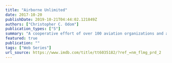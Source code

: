 ```yaml
---
title: "Airborne Unlimited"
date: 2017-10-20
publishDate: 2019-10-21T04:44:02.121849Z
authors: ["Christopher C. Odom"]
publication_types: ["5"]
summary: "A cooperative effort of over 100 aviation organizations and associations working with the Aero-News Network."
featured: true
publication: ""
tags: ["Web Series"]
url_source: https://www.imdb.com/title/tt6035182/?ref_=nm_flmg_prd_2
---
```

